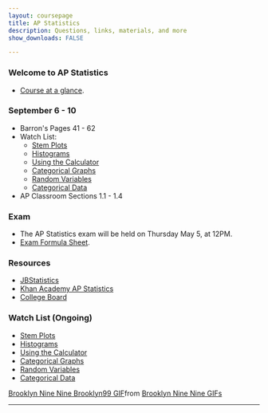 ```yaml
---
layout: coursepage
title: AP Statistics
description: Questions, links, materials, and more
show_downloads: FALSE

---
```


### Welcome to AP Statistics
* <a href="https://MerrickMath.github.io/APStatistics/StatsTopics.pdf"> Course at a glance</a>.

### September 6 - 10 
* Barron's Pages 41 - 62 
* Watch List: 
    * <a href="https://cosmolearning.org/video-lectures/stem-plots-statistics/"> Stem Plots </a> 
    * <a href="https://cosmolearning.org/video-lectures/stem-plots-statistics/"> Histograms </a> 
    * <a href="https://cosmolearning.org/video-lectures/making-histograms-boxplotsand-timeplots-with-graphing-calculator/"> Using the Calculator </a>
    * <a href="https://cosmolearning.org/video-lectures/catagorical-graphs-statistics/"> Categorical Graphs </a>
    * <a href="https://www.youtube.com/watch?v=4JrEuDYtfOg"> Random Variables </a> 
    * <a href="https://www.youtube.com/watch?v=DLGMgJqF6SQ"> Categorical Data </a> 
* AP Classroom Sections 1.1 - 1.4 

### Exam 
* The AP Statistics exam will be held on Thursday May 5, at 12PM.
* <a href="https://MerrickMath.github.io/APStatistics/FormulaSheets.pdf"> Exam Formula Sheet</a>.

### Resources
* <a href="https://www.jbstatistics.com"> JBStatistics </a> 
* <a href="https://www.khanacademy.org/math/ap-statistics"> Khan Academy AP Statistics </a> 
* <a href="https://apcentral.collegeboard.org"> College Board </a> 

### Watch List (Ongoing) 
* <a href="https://cosmolearning.org/video-lectures/stem-plots-statistics/"> Stem Plots </a> 
* <a href="https://cosmolearning.org/video-lectures/stem-plots-statistics/"> Histograms </a> 
* <a href="https://cosmolearning.org/video-lectures/making-histograms-boxplotsand-timeplots-with-graphing-calculator/"> Using the Calculator </a>
* <a href="https://cosmolearning.org/video-lectures/catagorical-graphs-statistics/"> Categorical Graphs </a>
* <a href="https://www.youtube.com/watch?v=4JrEuDYtfOg"> Random Variables </a> 
* <a href="https://www.youtube.com/watch?v=DLGMgJqF6SQ"> Categorical Data </a> 


<div class="tenor-gif-embed" data-postid="17561248" data-share-method="host" data-aspect-ratio="1.77778" data-width="100%"><a href="https://tenor.com/view/brooklyn-nine-nine-brooklyn99-statistical-statistical-analysis-analysis-gif-17561248">Brooklyn Nine Nine Brooklyn99 GIF</a>from <a href="https://tenor.com/search/brooklyn+nine+nine-gifs">Brooklyn Nine Nine GIFs</a></div> <script type="text/javascript" async src="https://tenor.com/embed.js"></script>


---

